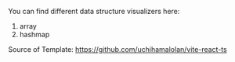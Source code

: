 You can find different data structure visualizers here:
1. array
2. hashmap


Source of Template: https://github.com/uchihamalolan/vite-react-ts

